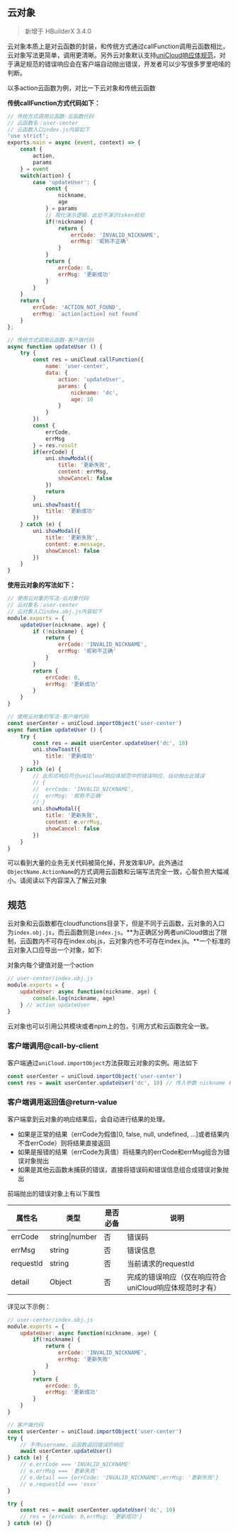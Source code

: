 ## 云对象

> 新增于 HBuilderX 3.4.0

云对象本质上是对云函数的封装，和传统方式通过callFunction调用云函数相比，云对象写法更简单，调用更清晰。另外云对象默认支持[uniCloud响应体规范](uniCloud/cf-functions.md?id=resformat)，对于满足规范的错误响应会在客户端自动抛出错误，开发者可以少写很多罗里吧嗦的判断。

以多action云函数为例，对比一下云对象和传统云函数

**传统callFunction方式代码如下：**

```js
// 传统方式调用云函数-云函数代码
// 云函数名：user-center
// 云函数入口index.js内容如下
'use strict';
exports.main = async (event, context) => {
	const {
		action,
		params
	} = event
	switch(action) {
		case 'updateUser': {
			const {
				nickname,
				age
			} = params
			// 简化演示逻辑，此处不演示token校验
			if(!nickname) {
				return {
					errCode: 'INVALID_NICKNAME',
					errMsg: '昵称不正确'
				}
			}
			return {
				errCode: 0,
				errMsg: '更新成功'
			}
		}
	}
	return {
		errCode: 'ACTION_NOT_FOUND',
		errMsg: `action[action] not found`
	}
};

// 传统方式调用云函数-客户端代码
async function updateUser () {
	try {
		const res = uniCloud.callFunction({
			name: 'user-center', 
			data: {
				action: 'updateUser',
				params: {
					nickname: 'dc',
					age: 10
				}
			}
		})
		const {
			errCode,
			errMsg
		} = res.result
		if(errCode) {
			uni.showModal({
				title: '更新失败',
				content: errMsg,
				showCancel: false
			})
			return
		}
		uni.showToast({
			title: '更新成功'
		})
	} catch (e) {
		uni.showModal({
			title: '更新失败',
			content: e.message,
			showCancel: false
		})
	}
}
```

**使用云对象的写法如下：**

```js
// 使用云对象的写法-云对象代码
// 云对象名：user-center
// 云对象入口index.obj.js内容如下
module.exports = {
	updateUser(nickname, age) {
		if (!nickname) {
			return {
				errCode: 'INVALID_NICKNAME',
				errMsg: '昵称不正确'
			}
		}
		return {
			errCode: 0,
			errMsg: '更新成功'
		}
	}
}

// 使用云对象的写法-客户端代码
const userCenter = uniCloud.importObject('user-center')
async function updateUser () {
	try {
		const res = await userCenter.updateUser('dc', 10)
		uni.showToast({
			title: '更新成功'
		})
	} catch (e) {
		// 此形式响应符合uniCloud响应体规范中的错误响应，自动抛出此错误
		// {
		// 	errCode: 'INVALID_NICKNAME',
		// 	errMsg: '昵称不正确'
		// }
		uni.showModal({
			title: '更新失败',
			content: e.errMsg,
			showCancel: false
		})
	}
}
```

可以看到大量的业务无关代码被简化掉，开发效率UP。此外通过`ObjectName.ActionName`的方式调用云函数和云端写法完全一致，心智负担大幅减小。请阅读以下内容深入了解云对象

## 规范

云对象和云函数都在cloudfunctions目录下，但是不同于云函数，云对象的入口为`index.obj.js`，而云函数则是`index.js`。**为正确区分两者uniCloud做出了限制，云函数内不可存在index.obj.js，云对象内也不可存在index.js。**一个标准的云对象入口应导出一个对象，如下:

对象内每个键值对是一个action

```js
// user-center/index.obj.js
module.exports = {
	updateUser: async function(nickname, age) { 
		console.log(nickname, age)
	} // action updateUser
}
```

云对象也可以引用公共模块或者npm上的包，引用方式和云函数完全一致。

### 客户端调用@call-by-client

客户端通过`uniCloud.importObject`方法获取云对象的实例。用法如下

```js
const userCenter = uniCloud.importObject('user-center')
const res = await userCenter.updateUser('dc', 10) // 传入参数 nickname 和 age，参数和云对象内的action完全一致
```

### 客户端调用返回值@return-value

客户端拿到云对象的响应结果后，会自动进行结果的处理。

- 如果是正常的结果（errCode为假值[0, false, null, undefined, ...]或者结果内不含errCode）则将结果直接返回
- 如果是报错的结果（errCode为真值）将结果内的errCode和errMsg组合为错误对象抛出
- 如果是其他云函数未捕获的错误，直接将错误码和错误信息组合成错误对象抛出

前端抛出的错误对象上有以下属性

|属性名		|类型				|是否必备	|说明													|
|--			|--					|--			|--														|
|errCode	|string&#124;number	|否			|错误码													|
|errMsg		|string				|否			|错误信息												|
|requestId	|string				|否			|当前请求的requestId									|
|detail		|Object				|否			|完成的错误响应（仅在响应符合uniCloud响应体规范时才有）	|

详见以下示例：

```js
// user-center/index.obj.js
module.exports = {
	updateUser: async function(nickname, age) { 
		if(!nickname) {
			return {
				errCode: 'INVALID_NICKNAME',
				errMsg: '更新失败'
			}
		}
		return {
			errCode: 0,
			errMsg: '更新成功'
		}
	}
}

// 客户端代码
const userCenter = uniCloud.importObject('user-center')
try {
	// 不传username，云函数返回错误的响应
	await userCenter.updateUser()
} catch (e) {
	// e.errCode === 'INVALID_NICKNAME'
	// e.errMsg === '更新失败'
	// e.detail === {errCode: 'INVALID_NICKNAME',errMsg: '更新失败'}
	// e.requestId === 'xxxx'
}

try {
	const res = await userCenter.updateUser('dc', 10)
	// res = {errCode: 0,errMsg: '更新成功'}
} catch (e) {}
```

